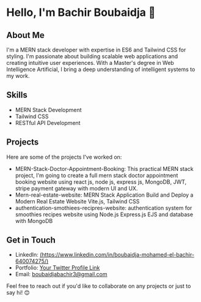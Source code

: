 # Hello, I'm Bachir Boubaidja 👋

## About Me
I'm a MERN stack developer with expertise in ES6 and Tailwind CSS for styling. I'm passionate about building scalable web applications and creating intuitive user experiences. With a Master's degree in Web Intelligence Artificial, I bring a deep understanding of intelligent systems to my work.

## Skills
- MERN Stack Development
- Tailwind CSS
- RESTful API Development


## Projects
Here are some of the projects I've worked on:
- MERN-Stack-Doctor-Appointment-Booking: This practical MERN stack project, I'm going to create a full mern stack doctor appointment booking website using react js, node js,  express js, MongoDB, JWT,  stripe payment gateway with modern UI and UX.
- Mern-real-estate-website: MERN Stack Application Build and Deploy a Modern Real Estate Website Vite.js, Tailwind CSS
- authentication-smothiees-recipres-website: authentication system for smoothies recipes website using Node.js Express.js EJS and database with MongoDB

## Get in Touch
- LinkedIn: [(https://www.linkedin.com/in/boubaidja-mohamed-el-bachir-640074275/)](https://www.linkedin.com/in/boubaidja-mohamed-el-bachir-640074275/)
- Portfolio: [Your Twitter Profile Link](https://portfolio-bachirs-projects.vercel.app)
- Email: boubaidjabachir3@gmail.com

Feel free to reach out if you'd like to collaborate on any projects or just to say hi! 😊
